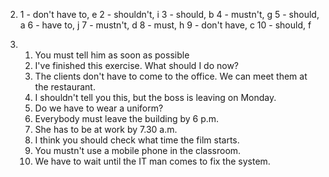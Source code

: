 2.
    1 - don't have to, e
    2 - shouldn't, i
    3 - should, b
    4 - mustn't, g
    5 - should, a
    6 - have to, j
    7 - mustn't, d
    8 - must, h
    9 - don't have, c
    10 - should, f

3.
    1. You must tell him as soon as possible
    2. I've finished this exercise. What should I do now?
    3. The clients don't have to come to the office. We can meet them at the restaurant.
    4. I shouldn't tell you this, but the boss is leaving on Monday.
    5. Do we have to wear a uniform?
    6. Everybody must leave the building by 6 p.m.
    7. She has to be at work by 7.30 a.m.
    8. I think you should check what time the film starts.
    9. You mustn't use a mobile phone in the classroom.
    10. We have to wait until the IT man comes to fix the system.